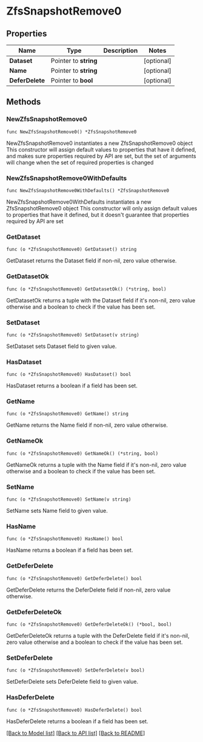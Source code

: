 # ZfsSnapshotRemove0

## Properties

Name | Type | Description | Notes
------------ | ------------- | ------------- | -------------
**Dataset** | Pointer to **string** |  | [optional] 
**Name** | Pointer to **string** |  | [optional] 
**DeferDelete** | Pointer to **bool** |  | [optional] 

## Methods

### NewZfsSnapshotRemove0

`func NewZfsSnapshotRemove0() *ZfsSnapshotRemove0`

NewZfsSnapshotRemove0 instantiates a new ZfsSnapshotRemove0 object
This constructor will assign default values to properties that have it defined,
and makes sure properties required by API are set, but the set of arguments
will change when the set of required properties is changed

### NewZfsSnapshotRemove0WithDefaults

`func NewZfsSnapshotRemove0WithDefaults() *ZfsSnapshotRemove0`

NewZfsSnapshotRemove0WithDefaults instantiates a new ZfsSnapshotRemove0 object
This constructor will only assign default values to properties that have it defined,
but it doesn't guarantee that properties required by API are set

### GetDataset

`func (o *ZfsSnapshotRemove0) GetDataset() string`

GetDataset returns the Dataset field if non-nil, zero value otherwise.

### GetDatasetOk

`func (o *ZfsSnapshotRemove0) GetDatasetOk() (*string, bool)`

GetDatasetOk returns a tuple with the Dataset field if it's non-nil, zero value otherwise
and a boolean to check if the value has been set.

### SetDataset

`func (o *ZfsSnapshotRemove0) SetDataset(v string)`

SetDataset sets Dataset field to given value.

### HasDataset

`func (o *ZfsSnapshotRemove0) HasDataset() bool`

HasDataset returns a boolean if a field has been set.

### GetName

`func (o *ZfsSnapshotRemove0) GetName() string`

GetName returns the Name field if non-nil, zero value otherwise.

### GetNameOk

`func (o *ZfsSnapshotRemove0) GetNameOk() (*string, bool)`

GetNameOk returns a tuple with the Name field if it's non-nil, zero value otherwise
and a boolean to check if the value has been set.

### SetName

`func (o *ZfsSnapshotRemove0) SetName(v string)`

SetName sets Name field to given value.

### HasName

`func (o *ZfsSnapshotRemove0) HasName() bool`

HasName returns a boolean if a field has been set.

### GetDeferDelete

`func (o *ZfsSnapshotRemove0) GetDeferDelete() bool`

GetDeferDelete returns the DeferDelete field if non-nil, zero value otherwise.

### GetDeferDeleteOk

`func (o *ZfsSnapshotRemove0) GetDeferDeleteOk() (*bool, bool)`

GetDeferDeleteOk returns a tuple with the DeferDelete field if it's non-nil, zero value otherwise
and a boolean to check if the value has been set.

### SetDeferDelete

`func (o *ZfsSnapshotRemove0) SetDeferDelete(v bool)`

SetDeferDelete sets DeferDelete field to given value.

### HasDeferDelete

`func (o *ZfsSnapshotRemove0) HasDeferDelete() bool`

HasDeferDelete returns a boolean if a field has been set.


[[Back to Model list]](../README.md#documentation-for-models) [[Back to API list]](../README.md#documentation-for-api-endpoints) [[Back to README]](../README.md)


